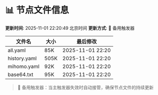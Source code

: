 # 📊 节点文件信息

**更新时间**: 2025-11-01 22:20:49 北京时间
**更新方式**: 🔄 备用触发器

| 文件名 | 大小 | 最后修改 |
|--------|------|----------|
| all.yaml | 85K | 2025-11-01 22:20 |
| history.yaml | 505K | 2025-11-01 22:20 |
| mihomo.yaml | 92K | 2025-11-01 22:20 |
| base64.txt | 95K | 2025-11-01 22:20 |

> 🔄 备用触发器：当主触发器失效时自动接管，确保节点文件的持续更新
